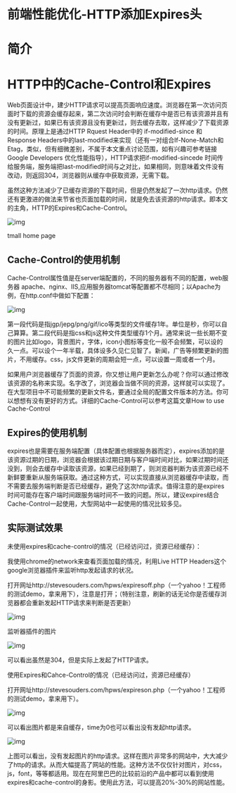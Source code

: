 # 前端性能优化-HTTP添加Expires头

#  

# 简介

# HTTP中的Cache-Control和Expires

Web页面设计中，建少HTTP请求可以提高页面响应速度。浏览器在第一次访问页面时下载的资源会缓存起来，第二次访问时会判断在缓存中是否已有该资源并且有没有更新过，如果已有该资源且没有更新过，则去缓存去取，这样减少了下载资源的时间。原理上是通过HTTP  Rquest Header中的 if-modified-since 和Response  Headers中的last-modified来实现（还有一对组合If-None-Match和Etag，类似，但有细微差别，不属于本文重点讨论范围，如有兴趣可参考链接Google  Developers 优化性能指导），HTTP请求把if-modified-sincede  时间传给服务端，服务端把last-modified时间与之对比，如果相同，则意味着文件没有改动，则返回304，浏览器则从缓存中获取资源，无需下载。

虽然这种方法减少了已缓存资源的下载时间，但是仍然发起了一次http请求。仍然还有更激进的做法来节省也页面加载的时间，就是免去该资源的http请求。即本文的主角，HTTP的Expires和Cache-Control。



![img](https://upload-images.jianshu.io/upload_images/3020614-92c2f1a1b34d9079.jpg?imageMogr2/auto-orient/strip%7CimageView2/2/w/871)

tmall home page

## Cache-Control的使用机制

Cache-Control属性值是在server端配置的，不同的服务器有不同的配置，web服务器 apache、nginx、IIS,应用服务器tomcat等配置都不尽相同；以Apache为例，在http.conf中做如下配置：



![img](https://upload-images.jianshu.io/upload_images/3020614-a78af7255ef94edf.jpg?imageMogr2/auto-orient/strip%7CimageView2/2/w/746)

第一段代码是指jgp/jepg/png/gif/ico等类型的文件缓存1年。单位是秒，你可以自己算算。第二段代码是指css和js这种文件类型缓存1个月。通常来说一些长期不变的图片比如logo，背景图片，字体，icon小图标等变化一般不会频繁，可以设的久一点。可以设个一年半载，具体设多久见仁见智了。新闻，广告等频繁更新的图片，不用缓存。css，js文件更新的周期会短一点，可以设置一周或者一个月。

如果用户浏览器缓存了页面的资源，你又想让用户更新怎么办呢？你可以通过修改该资源的名称来实现。名字改了，浏览器会当做不同的资源，这样就可以实现了。在大型项目中不可能频繁的更新文件名，要通过全局的配置文件版本的方法。你可以想想有没有更好的方式。详细的Cache-Control可以参考这篇文章How  to use Cache-Control

## Expires的使用机制

expires也是需要在服务端配置（具体配置也根据服务器而定），expires添加的是该资源过期的日期，浏览器会根据该过期日期与客户端时间对比，如果过期时间还没到，则会去缓存中读取该资源，如果已经到期了，则浏览器判断为该资源已经不新鲜要重新从服务端获取。通过这种方式，可以实现直接从浏览器缓存中读取，而不需要去服务端判断是否已经缓存，避免了这次http请求。值得注意的是expires时间可能存在客户端时间跟服务端时间不一致的问题。所以，建议expires结合Cache-Control一起使用，大型网站中一起使用的情况比较多见。

## 实际测试效果

未使用expires和cache-control的情况（已经访问过，资源已经缓存）：

我使用chrome的network来查看页面加载的情况，利用Live HTTP Headers这个google浏览器插件来监听http发起请求的状况。

打开网址http://stevesouders.com/hpws/expiresoff.php（一个yahoo！工程师的测试demo，拿来用下），注意是打开；（特别注意，刷新的话无论你是否缓存浏览器都会重新发起HTTP请求来判断是否更新）



![img](https://upload-images.jianshu.io/upload_images/3020614-3221f616b68252c3.jpg?imageMogr2/auto-orient/strip%7CimageView2/2/w/913)

监听器插件的图片



![img](https://upload-images.jianshu.io/upload_images/3020614-8b30ba114d173aca.jpg?imageMogr2/auto-orient/strip%7CimageView2/2/w/980)

可以看出虽然是304，但是实际上发起了HTTP请求。

使用Expires和Cahce-Control的情况（已经访问过，资源已经缓存）

打开网址http://stevesouders.com/hpws/expireson.php（一个yahoo！工程师的测试demo，拿来用下）。



![img](https://upload-images.jianshu.io/upload_images/3020614-dd86287fec34cd2f.jpg?imageMogr2/auto-orient/strip%7CimageView2/2/w/949)



可以看出图片都是来自缓存，time为0也可以看出没有发起http请求。



![img](https://upload-images.jianshu.io/upload_images/3020614-ed6ef31c9448e50f.jpg?imageMogr2/auto-orient/strip%7CimageView2/2/w/726)



上图可以看出，没有发起图片的http请求。这样在图片非常多的网站中，大大减少了http的请求。从而大幅提高了网站的性能。这种方法不仅仅针对图片，对css，js，font，等等都适用。现在在阿里巴巴的比较前沿的产品中都可以看到使用expires和cache-control的身影。使用此方法，可以提高20%-30%的网站性能。